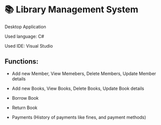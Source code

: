 # 📚 Library Management System

Desktop Application

Used language: C#

Used IDE: Visual Studio

## Functions:
  
  * Add new Member, View Memebers, Delete Members, Update Member details
  
  * Add new Books, View Books, Delete Books, Update Book details
  
  * Borrow Book
  
  * Return Book 
  
  * Payments (History of payments like fines, and payment methods)
  
